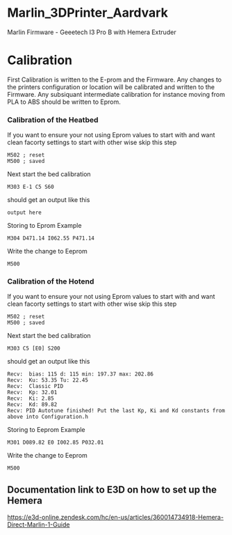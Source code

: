 # Marlin_3DPrinter_Aardvark
Marlin Firmware - Geeetech I3 Pro B with Hemera Extruder 

# Calibration
First Calibration is written to the E-prom and the Firmware. Any changes to the printers configuration or location will be calibrated and written to the Firmware.  Any subsiquant intermediate calibration for instance moving from PLA to ABS should be written to Eprom.  

### Calibration of the Heatbed
If you want to ensure your not using Eprom values to start with and want clean facorty settings to start with other wise skip this step
```
M502 ; reset
M500 ; saved
```
Next start the bed calibration
```
M303 E-1 C5 S60
```
should get an output like this
```
output here
```
Storing to Eprom Example
```
M304 D471.14 I062.55 P471.14
```
Write the change to Eeprom
```
M500
```

### Calibration of the Hotend
If you want to ensure your not using Eprom values to start with and want clean facorty settings to start with other wise skip this step
```
M502 ; reset
M500 ; saved
```
Next start the bed calibration
```
M303 C5 [E0] S200
```
should get an output like this
```
Recv:  bias: 115 d: 115 min: 197.37 max: 202.86
Recv:  Ku: 53.35 Tu: 22.45
Recv:  Classic PID
Recv:  Kp: 32.01
Recv:  Ki: 2.85
Recv:  Kd: 89.82
Recv: PID Autotune finished! Put the last Kp, Ki and Kd constants from above into Configuration.h
```
Storing to Eeprom Example
```
M301 D089.82 E0 I002.85 P032.01
```
Write the change to Eeprom
```
M500
```

## Documentation link to E3D on how to set up the Hemera
https://e3d-online.zendesk.com/hc/en-us/articles/360014734918-Hemera-Direct-Marlin-1-Guide
